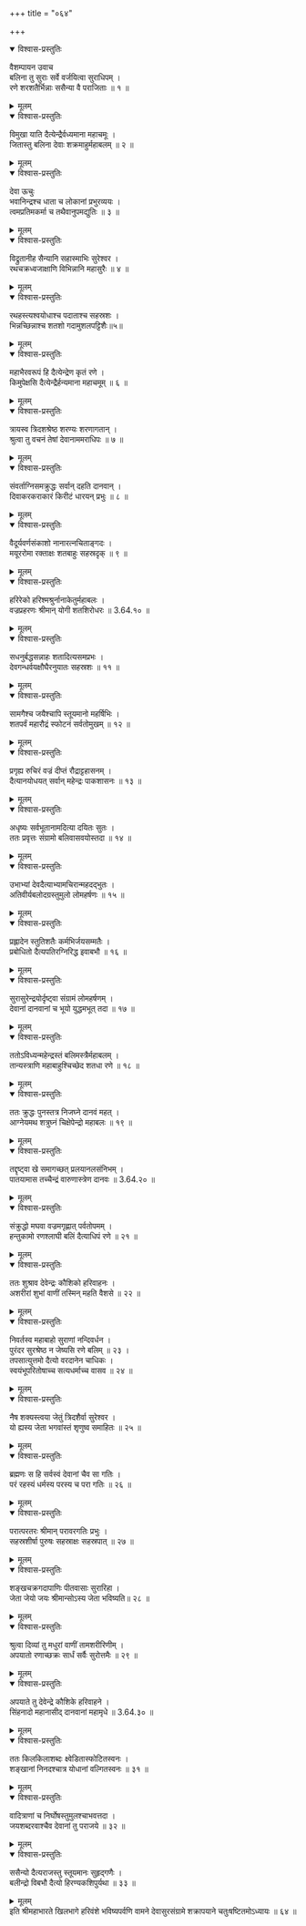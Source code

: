 +++
title = "०६४"

+++

<details open><summary>विश्वास-प्रस्तुतिः</summary>

वैशम्पायन उवाच  
बलिना तु सुराः सर्वे वर्जयित्वा सुराधिपम् ।  
रणे शरशतैर्भिन्नाः ससैन्या वै पराजिताः ॥ १ ॥
</details>

<details><summary>मूलम्</summary>

वैशम्पायन उवाच  
बलिना तु सुराः सर्वे वर्जयित्वा सुराधिपम् ।  
रणे शरशतैर्भिन्नाः ससैन्या वै पराजिताः ॥ १ ॥
</details>

<details open><summary>विश्वास-प्रस्तुतिः</summary>

विमुखा याति दैत्येन्द्रैर्वध्यमाना महाचमूः ।  
जितास्तु बलिना देवाः शक्रमाहुर्महाबलम् ॥ २ ॥
</details>

<details><summary>मूलम्</summary>

विमुखा याति दैत्येन्द्रैर्वध्यमाना महाचमूः ।  
जितास्तु बलिना देवाः शक्रमाहुर्महाबलम् ॥ २ ॥
</details>

<details open><summary>विश्वास-प्रस्तुतिः</summary>

देवा ऊचुः  
भवानिन्द्रश्च धाता च लोकानां प्रभुरव्ययः ।  
त्वमप्रतिमकर्मा च तथैवानुपमद्युतिः ॥ ३ ॥
</details>

<details><summary>मूलम्</summary>

देवा ऊचुः  
भवानिन्द्रश्च धाता च लोकानां प्रभुरव्ययः ।  
त्वमप्रतिमकर्मा च तथैवानुपमद्युतिः ॥ ३ ॥
</details>

<details open><summary>विश्वास-प्रस्तुतिः</summary>

विद्रुतानीह सैन्यानि सहास्माभिः सुरेश्वर ।  
रथचक्रध्वजाक्षाणि विभिन्नानि महासुरैः ॥ ४ ॥
</details>

<details><summary>मूलम्</summary>

विद्रुतानीह सैन्यानि सहास्माभिः सुरेश्वर ।  
रथचक्रध्वजाक्षाणि विभिन्नानि महासुरैः ॥ ४ ॥
</details>

<details open><summary>विश्वास-प्रस्तुतिः</summary>

रथहस्त्यश्वयोधाश्च पदाताश्च सहस्रशः ।  
भिन्नच्छिन्नाश्च शतशो गदामुशलपट्टिशैः॥५॥
</details>

<details><summary>मूलम्</summary>

रथहस्त्यश्वयोधाश्च पदाताश्च सहस्रशः ।  
भिन्नच्छिन्नाश्च शतशो गदामुशलपट्टिशैः॥५॥
</details>

<details open><summary>विश्वास-प्रस्तुतिः</summary>

महाभैरवरूपं हि दैत्येन्द्रेण कृतं रणे ।  
किमुपेक्षसि दैत्येन्द्रैर्हन्यमाना महाचमूम् ॥ ६ ॥
</details>

<details><summary>मूलम्</summary>

महाभैरवरूपं हि दैत्येन्द्रेण कृतं रणे ।  
किमुपेक्षसि दैत्येन्द्रैर्हन्यमाना महाचमूम् ॥ ६ ॥
</details>

<details open><summary>विश्वास-प्रस्तुतिः</summary>

त्रायस्व त्रिदशश्रेष्ठ शरण्यः शरणागतान् ।  
श्रुत्वा तु वचनं तेषां देवानाममराधिपः ॥ ७ ॥
</details>

<details><summary>मूलम्</summary>

त्रायस्व त्रिदशश्रेष्ठ शरण्यः शरणागतान् ।  
श्रुत्वा तु वचनं तेषां देवानाममराधिपः ॥ ७ ॥
</details>

<details open><summary>विश्वास-प्रस्तुतिः</summary>

संवर्ताग्निसमक्रुद्धः सर्वान् दहति दानवान् ।  
दिवाकरकराकारं किरीटं धारयन् प्रभुः ॥ ८ ॥
</details>

<details><summary>मूलम्</summary>

संवर्ताग्निसमक्रुद्धः सर्वान् दहति दानवान् ।  
दिवाकरकराकारं किरीटं धारयन् प्रभुः ॥ ८ ॥
</details>

<details open><summary>विश्वास-प्रस्तुतिः</summary>

वैदूर्यवर्णसंकाशो नानारत्नचिताङ्गदः ।  
मयूररोमा रक्ताक्षः शतबाहुः सहस्रदृक् ॥ ९ ॥
</details>

<details><summary>मूलम्</summary>

वैदूर्यवर्णसंकाशो नानारत्नचिताङ्गदः ।  
मयूररोमा रक्ताक्षः शतबाहुः सहस्रदृक् ॥ ९ ॥
</details>

<details open><summary>विश्वास-प्रस्तुतिः</summary>

हरिरेको हरिश्मश्रुर्नानाकेतुर्महाबलः ।  
वज्रप्रहरणः श्रीमान् योगी शतशिरोधरः ॥ 3.64.१० ॥
</details>

<details><summary>मूलम्</summary>

हरिरेको हरिश्मश्रुर्नानाकेतुर्महाबलः ।  
वज्रप्रहरणः श्रीमान् योगी शतशिरोधरः ॥ 3.64.१० ॥
</details>

<details open><summary>विश्वास-प्रस्तुतिः</summary>

सधनुर्बद्धसन्नाहः शतादित्यसमप्रभः ।  
देवगन्धर्वयक्षौघैरनुयातः सहस्रशः ॥ ११ ॥
</details>

<details><summary>मूलम्</summary>

सधनुर्बद्धसन्नाहः शतादित्यसमप्रभः ।  
देवगन्धर्वयक्षौघैरनुयातः सहस्रशः ॥ ११ ॥
</details>

<details open><summary>विश्वास-प्रस्तुतिः</summary>

सामगैश्च जयैश्चापि स्तूयमानो महर्षिभिः ।  
शतपर्वं महारौद्रं स्फोटनं सर्वतोमुखम् ॥ १२ ॥
</details>

<details><summary>मूलम्</summary>

सामगैश्च जयैश्चापि स्तूयमानो महर्षिभिः ।  
शतपर्वं महारौद्रं स्फोटनं सर्वतोमुखम् ॥ १२ ॥
</details>

<details open><summary>विश्वास-प्रस्तुतिः</summary>

प्रगृह्य रुचिरं वज्रं दीप्तं रौद्राट्टहासनम् ।  
दैत्यानयोधयत् सर्वान् महेन्द्रः पाकशासनः ॥ १३ ॥
</details>

<details><summary>मूलम्</summary>

प्रगृह्य रुचिरं वज्रं दीप्तं रौद्राट्टहासनम् ।  
दैत्यानयोधयत् सर्वान् महेन्द्रः पाकशासनः ॥ १३ ॥
</details>

<details open><summary>विश्वास-प्रस्तुतिः</summary>

अधृष्यः सर्वभूतानामदित्या दयितः सुतः ।  
ततः प्रवृत्तः संग्रामो बलिवासवयोस्तदा ॥ १४ ॥
</details>

<details><summary>मूलम्</summary>

अधृष्यः सर्वभूतानामदित्या दयितः सुतः ।  
ततः प्रवृत्तः संग्रामो बलिवासवयोस्तदा ॥ १४ ॥
</details>

<details open><summary>विश्वास-प्रस्तुतिः</summary>

उभाभ्यां देवदैत्याभ्यामचिरान्महदद्भुतः ।  
अतिवीर्यबलोदग्रस्तुमुलो लोमहर्षणः ॥ १५ ॥
</details>

<details><summary>मूलम्</summary>

उभाभ्यां देवदैत्याभ्यामचिरान्महदद्भुतः ।  
अतिवीर्यबलोदग्रस्तुमुलो लोमहर्षणः ॥ १५ ॥
</details>

<details open><summary>विश्वास-प्रस्तुतिः</summary>

प्रह्लादेन स्तुतिशतैः कर्मभिर्जयसम्मतैः ।  
प्रबोधितो दैत्यपतिरग्निरिद्ध इवाबभौ ॥ १६ ॥
</details>

<details><summary>मूलम्</summary>

प्रह्लादेन स्तुतिशतैः कर्मभिर्जयसम्मतैः ।  
प्रबोधितो दैत्यपतिरग्निरिद्ध इवाबभौ ॥ १६ ॥
</details>

<details open><summary>विश्वास-प्रस्तुतिः</summary>

सुरासुरेन्द्रयोर्दृष्ट्वा संग्रामं लोमहर्षणम् ।  
देवानां दानवानां च भूयो युद्धमभूत् तदा ॥ १७ ॥
</details>

<details><summary>मूलम्</summary>

सुरासुरेन्द्रयोर्दृष्ट्वा संग्रामं लोमहर्षणम् ।  
देवानां दानवानां च भूयो युद्धमभूत् तदा ॥ १७ ॥
</details>

<details open><summary>विश्वास-प्रस्तुतिः</summary>

ततोऽविध्यन्महेन्द्रस्तं बलिमस्त्रैर्महाबलम् ।  
तान्यस्त्राणि महाबाहुश्चिच्छेद शतधा रणे ॥ १८ ॥
</details>

<details><summary>मूलम्</summary>

ततोऽविध्यन्महेन्द्रस्तं बलिमस्त्रैर्महाबलम् ।  
तान्यस्त्राणि महाबाहुश्चिच्छेद शतधा रणे ॥ १८ ॥
</details>

<details open><summary>विश्वास-प्रस्तुतिः</summary>

ततः क्रुद्धः पुनस्तत्र निजघ्ने दानवं महत् ।  
आग्नेयमथ शत्रुघ्नं चिक्षेपेन्द्रो महाबलः ॥ १९ ॥
</details>

<details><summary>मूलम्</summary>

ततः क्रुद्धः पुनस्तत्र निजघ्ने दानवं महत् ।  
आग्नेयमथ शत्रुघ्नं चिक्षेपेन्द्रो महाबलः ॥ १९ ॥
</details>

<details open><summary>विश्वास-प्रस्तुतिः</summary>

तद्दृष्ट्वा खे समागच्छत् प्रलयानलसंनिभम् ।  
पातयामास तच्चैन्द्रं वारुणास्त्रेण दानवः ॥ 3.64.२० ॥
</details>

<details><summary>मूलम्</summary>

तद्दृष्ट्वा खे समागच्छत् प्रलयानलसंनिभम् ।  
पातयामास तच्चैन्द्रं वारुणास्त्रेण दानवः ॥ 3.64.२० ॥
</details>

<details open><summary>विश्वास-प्रस्तुतिः</summary>

संक्रुद्धो मघवा वज्रमगृह्णात् पर्वतोपमम् ।  
हन्तुकामो रणश्लाघी बलिं दैत्याधिपं रणे ॥ २१ ॥
</details>

<details><summary>मूलम्</summary>

संक्रुद्धो मघवा वज्रमगृह्णात् पर्वतोपमम् ।  
हन्तुकामो रणश्लाघी बलिं दैत्याधिपं रणे ॥ २१ ॥
</details>

<details open><summary>विश्वास-प्रस्तुतिः</summary>

ततः शुश्राव देवेन्द्रः कौशिको हरिवाहनः ।  
अशरीरां शुभां वाणीं तस्मिन् महति वैशसे ॥ २२ ॥
</details>

<details><summary>मूलम्</summary>

ततः शुश्राव देवेन्द्रः कौशिको हरिवाहनः ।  
अशरीरां शुभां वाणीं तस्मिन् महति वैशसे ॥ २२ ॥
</details>

<details open><summary>विश्वास-प्रस्तुतिः</summary>

निवर्तस्व महाबाहो सुराणां नन्दिवर्धन ।  
पुरंदर सुरश्रेष्ठ न जेष्यसि रणे बलिम् ॥ २३ ।  
तपसात्युत्तमो दैत्यो वरदानेन चाधिकः ।  
स्वयंभूपरितोषाच्च सत्यधर्माच्च वासव ॥ २४ ॥
</details>

<details><summary>मूलम्</summary>

निवर्तस्व महाबाहो सुराणां नन्दिवर्धन ।  
पुरंदर सुरश्रेष्ठ न जेष्यसि रणे बलिम् ॥ २३ ।  
तपसात्युत्तमो दैत्यो वरदानेन चाधिकः ।  
स्वयंभूपरितोषाच्च सत्यधर्माच्च वासव ॥ २४ ॥
</details>

<details open><summary>विश्वास-प्रस्तुतिः</summary>

नैष शक्यस्त्वया जेतुं त्रिदशैर्वा सुरेश्वर ।  
यो ह्यस्य जेता भगवांस्तं शृणुष्व समाहितः ॥ २५ ॥
</details>

<details><summary>मूलम्</summary>

नैष शक्यस्त्वया जेतुं त्रिदशैर्वा सुरेश्वर ।  
यो ह्यस्य जेता भगवांस्तं शृणुष्व समाहितः ॥ २५ ॥
</details>

<details open><summary>विश्वास-प्रस्तुतिः</summary>

ब्रह्मणः स हि सर्वस्वं देवानां चैव सा गतिः ।  
परं रहस्यं धर्मस्य परस्य च परा गतिः ॥ २६ ॥
</details>

<details><summary>मूलम्</summary>

ब्रह्मणः स हि सर्वस्वं देवानां चैव सा गतिः ।  
परं रहस्यं धर्मस्य परस्य च परा गतिः ॥ २६ ॥
</details>

<details open><summary>विश्वास-प्रस्तुतिः</summary>

परात्परतरः श्रीमान् परावरगतिः प्रभुः ।  
सहस्रशीर्षा पुरुषः सहस्राक्षः सहस्रपात् ॥ २७ ॥
</details>

<details><summary>मूलम्</summary>

परात्परतरः श्रीमान् परावरगतिः प्रभुः ।  
सहस्रशीर्षा पुरुषः सहस्राक्षः सहस्रपात् ॥ २७ ॥
</details>

<details open><summary>विश्वास-प्रस्तुतिः</summary>

शङ्खचक्रगदापाणिः पीतवासाः सुरारिहा ।  
जेता जेयो जयः श्रीमान्सोऽस्य जेता भविष्यति॥ २८ ॥
</details>

<details><summary>मूलम्</summary>

शङ्खचक्रगदापाणिः पीतवासाः सुरारिहा ।  
जेता जेयो जयः श्रीमान्सोऽस्य जेता भविष्यति॥ २८ ॥
</details>

<details open><summary>विश्वास-प्रस्तुतिः</summary>

श्रुत्वा दिव्यां तु मधुरां वाणीं तामशरीरिणीम् ।  
अपयातो रणाच्छक्रः सार्धं सर्वैः सुरोत्तमैः ॥ २९ ॥
</details>

<details><summary>मूलम्</summary>

श्रुत्वा दिव्यां तु मधुरां वाणीं तामशरीरिणीम् ।  
अपयातो रणाच्छक्रः सार्धं सर्वैः सुरोत्तमैः ॥ २९ ॥
</details>

<details open><summary>विश्वास-प्रस्तुतिः</summary>

अपयाते तु देवेन्द्रे कौशिके हरिवाहने ।  
सिंहनादो महानासीद् दानवानां महामृधे ॥ 3.64.३० ॥
</details>

<details><summary>मूलम्</summary>

अपयाते तु देवेन्द्रे कौशिके हरिवाहने ।  
सिंहनादो महानासीद् दानवानां महामृधे ॥ 3.64.३० ॥
</details>

<details open><summary>विश्वास-प्रस्तुतिः</summary>

ततः किलकिलाशब्दः क्ष्वेडितास्फोटितस्वनः ।  
शङ्खानां निनदश्चात्र योधानां वल्गितस्वनः ॥ ३१ ॥
</details>

<details><summary>मूलम्</summary>

ततः किलकिलाशब्दः क्ष्वेडितास्फोटितस्वनः ।  
शङ्खानां निनदश्चात्र योधानां वल्गितस्वनः ॥ ३१ ॥
</details>

<details open><summary>विश्वास-प्रस्तुतिः</summary>

वादित्राणां च निर्घोषस्तुमुलश्चाभवत्तदा ।  
जयशब्दरवाश्चैव देवानां तु पराजये ॥ ३२ ॥
</details>

<details><summary>मूलम्</summary>

वादित्राणां च निर्घोषस्तुमुलश्चाभवत्तदा ।  
जयशब्दरवाश्चैव देवानां तु पराजये ॥ ३२ ॥
</details>

<details open><summary>विश्वास-प्रस्तुतिः</summary>

ससैन्यो दैत्यराजस्तु स्तूयमानः सुहृद्गणैः ।  
बलीन्द्रो विबभौ दैत्यो हिरण्यकशिपुर्यथा ॥ ३३ ॥
</details>

<details><summary>मूलम्</summary>

ससैन्यो दैत्यराजस्तु स्तूयमानः सुहृद्गणैः ।  
बलीन्द्रो विबभौ दैत्यो हिरण्यकशिपुर्यथा ॥ ३३ ॥
</details>
इति श्रीमहाभारते खिलभागे हरिवंशे भविष्यपर्वणि वामने देवासुरसंग्रामे शक्रापयाने चतुःषष्टितमोऽध्यायः ॥ ६४ ॥